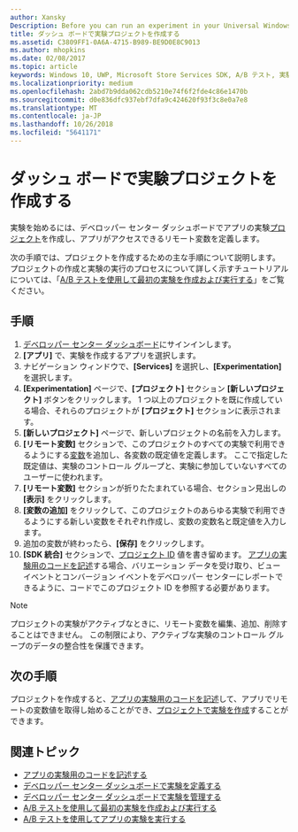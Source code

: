 ```yaml
---
author: Xansky
Description: Before you can run an experiment in your Universal Windows Platform (UWP) app with A/B testing, you must create a project and define your remote variables in the Dev Center dashboard.
title: ダッシュ ボードで実験プロジェクトを作成する
ms.assetid: C3809FF1-0A6A-4715-B989-BE9D0E8C9013
ms.author: mhopkins
ms.date: 02/08/2017
ms.topic: article
keywords: Windows 10, UWP, Microsoft Store Services SDK, A/B テスト, 実験
ms.localizationpriority: medium
ms.openlocfilehash: 2abd7b9dda062cdb5210e74f6f2fde4c86e1470b
ms.sourcegitcommit: d0e836dfc937ebf7dfa9c424620f93f3c8e0a7e8
ms.translationtype: MT
ms.contentlocale: ja-JP
ms.lasthandoff: 10/26/2018
ms.locfileid: "5641171"
---
```

# <a name="create-an-experiment-project-in-the-dashboard"></a>ダッシュ ボードで実験プロジェクトを作成する

実験を始めるには、デベロッパー センター ダッシュボードでアプリの実験[プロジェクト](run-app-experiments-with-a-b-testing.md#terms)を作成し、アプリがアクセスできるリモート変数を定義します。

次の手順では、プロジェクトを作成するための主な手順について説明します。 プロジェクトの作成と実験の実行のプロセスについて詳しく示すチュートリアルについては、「[A/B テストを使用して最初の実験を作成および実行する](create-and-run-your-first-experiment-with-a-b-testing.md)」をご覧ください。

## <a name="instructions"></a>手順

1. [デベロッパー センター ダッシュボード](https://dev.windows.com/overview)にサインインします。
2. **[アプリ]** で、実験を作成するアプリを選択します。
3. ナビゲーション ウィンドウで、**[Services]** を選択し、**[Experimentation]** を選択します。
4. **[Experimentation]** ページで、**[プロジェクト]** セクション **[新しいプロジェクト]** ボタンをクリックします。 1 つ以上のプロジェクトを既に作成している場合、それらのプロジェクトが **[プロジェクト]** セクションに表示されます。
5. **[新しいプロジェクト]** ページで、新しいプロジェクトの名前を入力します。
6. **[リモート変数]** セクションで、このプロジェクトのすべての実験で利用できるようにする[変数](run-app-experiments-with-a-b-testing.md#terms)を追加し、各変数の既定値を定義します。 ここで指定した既定値は、実験のコントロール グループと、実験に参加していないすべてのユーザーに使われます。
  1. **[リモート変数]** セクションが折りたたまれている場合、セクション見出しの **[表示]** をクリックします。
  2. **[変数の追加]** をクリックして、このプロジェクトのあらゆる実験で利用できるようにする新しい変数をそれぞれ作成し、変数の変数名と既定値を入力します。
  3. 追加の変数が終わったら、**[保存]** をクリックします。
3. **[SDK 統合]** セクションで、[プロジェクト ID](run-app-experiments-with-a-b-testing.md#terms) 値を書き留めます。 [アプリの実験用のコードを記述](code-your-experiment-in-your-app.md)する場合、バリエーション データを受け取り、ビュー イベントとコンバージョン イベントをデベロッパー センターにレポートできるように、コードでこのプロジェクト ID を参照する必要があります。

> [!NOTE]
> プロジェクトの実験がアクティブなときに、リモート変数を編集、追加、削除することはできません。 この制限により、アクティブな実験のコントロール グループのデータの整合性を保護できます。


## <a name="next-steps"></a>次の手順

プロジェクトを作成すると、[アプリの実験用のコードを記述](code-your-experiment-in-your-app.md)して、アプリでリモートの変数値を取得し始めることができ、[プロジェクトで実験を作成](define-your-experiment-in-the-dev-center-dashboard.md)することができます。

## <a name="related-topics"></a>関連トピック

* [アプリの実験用のコードを記述する](code-your-experiment-in-your-app.md)
* [デベロッパー センター ダッシュボードで実験を定義する](define-your-experiment-in-the-dev-center-dashboard.md)
* [デベロッパー センター ダッシュボードで実験を管理する](manage-your-experiment.md)
* [A/B テストを使用して最初の実験を作成および実行する](create-and-run-your-first-experiment-with-a-b-testing.md)
* [A/B テストを使用してアプリの実験を実行する](run-app-experiments-with-a-b-testing.md)
